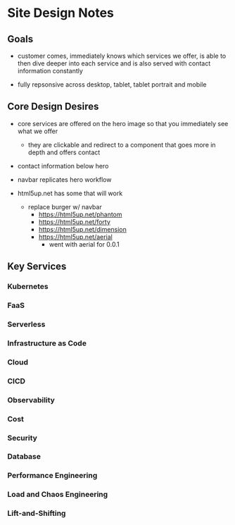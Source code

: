 # Site Design Notes

## Goals

- customer comes, immediately knows which services we offer, is able
  to then dive deeper into each service and is also served with contact
  information constantly

- fully repsonsive across desktop, tablet, tablet portrait and mobile

## Core Design Desires

- core services are offered on the hero image so that you immediately see what we offer
  - they are clickable and redirect to a component that goes more in depth and offers contact

- contact information below hero

- navbar replicates hero workflow

- html5up.net has some that will work
  - replace burger w/ navbar
    - https://html5up.net/phantom
    - https://html5up.net/forty
    - https://html5up.net/dimension
    - https://html5up.net/aerial
      - went with aerial for 0.0.1

## Key Services

### Kubernetes

### FaaS

### Serverless

### Infrastructure as Code

### Cloud

### CICD

### Observability

### Cost

### Security

### Database

### Performance Engineering

### Load and Chaos Engineering

### Lift-and-Shifting


